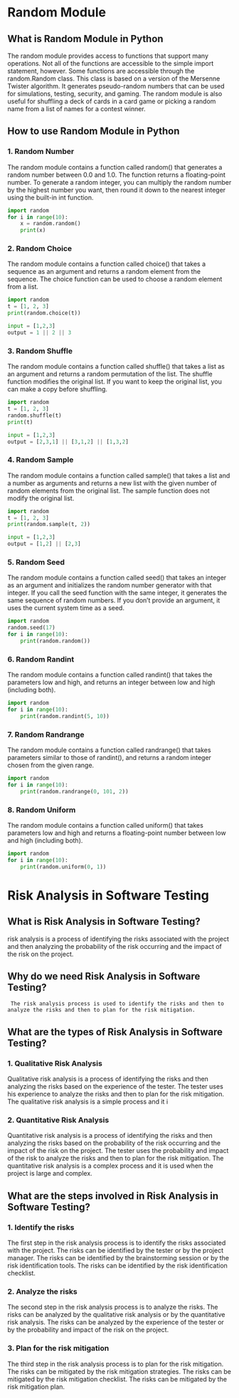 # Random Module 
## What is Random Module in Python
The random module provides access to functions that support many operations. Not all of the functions are accessible to the simple import statement, however. Some functions are accessible through the random.Random class. This class is based on a version of the Mersenne Twister algorithm. It generates pseudo-random numbers that can be used for simulations, testing, security, and gaming. The random module is also useful for shuffling a deck of cards in a card game or picking a random name from a list of names for a contest winner.
## How to use Random Module in Python
### 1. Random Number
The random module contains a function called random() that generates a random number between 0.0 and 1.0. The function returns a floating-point number. To generate a random integer, you can multiply the random number by the highest number you want, then round it down to the nearest integer using the built-in int function.
```python
import random
for i in range(10):
    x = random.random()
    print(x)
```
### 2. Random Choice
The random module contains a function called choice() that takes a sequence as an argument and returns a random element from the sequence. The choice function can be used to choose a random element from a list.
```python   
import random
t = [1, 2, 3]
print(random.choice(t))

input = [1,2,3]
output = 1 || 2 || 3
```
### 3. Random Shuffle
The random module contains a function called shuffle() that takes a list as an argument and returns a random permutation of the list. The shuffle function modifies the original list. If you want to keep the original list, you can make a copy before shuffling.
```python
import random
t = [1, 2, 3]
random.shuffle(t)
print(t)

input = [1,2,3]
output = [2,3,1] || [3,1,2] || [1,3,2]
```
### 4. Random Sample
The random module contains a function called sample() that takes a list and a number as arguments and returns a new list with the given number of random elements from the original list. The sample function does not modify the original list.
```python
import random
t = [1, 2, 3]
print(random.sample(t, 2))

input = [1,2,3]
output = [1,2] || [2,3] 
```
### 5. Random Seed
The random module contains a function called seed() that takes an integer as an argument and initializes the random number generator with that integer. If you call the seed function with the same integer, it generates the same sequence of random numbers. If you don’t provide an argument, it uses the current system time as a seed.
```python
import random
random.seed(17)
for i in range(10):
    print(random.random())

```
### 6. Random Randint
The random module contains a function called randint() that takes the parameters low and high, and returns an integer between low and high (including both).
```python
import random
for i in range(10):
    print(random.randint(5, 10))
```
### 7. Random Randrange
The random module contains a function called randrange() that takes parameters similar to those of randint(), and returns a random integer chosen from the given range.
```python
import random
for i in range(10):
    print(random.randrange(0, 101, 2))
```
### 8. Random Uniform
The random module contains a function called uniform() that takes parameters low and high and returns a floating-point number between low and high (including both).
```python   
import random
for i in range(10):
    print(random.uniform(0, 1))
```

# Risk Analysis in Software Testing
## What is Risk Analysis in Software Testing?
 
 risk analysis is a process of identifying the risks associated with the project and then analyzing the probability of the risk occurring and the impact of the risk on the project.

## Why do we need Risk Analysis in Software Testing?
     
     The risk analysis process is used to identify the risks and then to analyze the risks and then to plan for the risk mitigation. 

## What are the types of Risk Analysis in Software Testing?
### 1. Qualitative Risk Analysis
Qualitative risk analysis is a process of identifying the risks and then analyzing the risks based on the experience of the tester. The tester uses his experience to analyze the risks and then to plan for the risk mitigation. The qualitative risk analysis is a simple process and it i
### 2. Quantitative Risk Analysis
Quantitative risk analysis is a process of identifying the risks and then analyzing the risks based on the probability of the risk occurring and the impact of the risk on the project. The tester uses the probability and impact of the risk to analyze the risks and then to plan for the risk mitigation. The quantitative risk analysis is a complex process and it is used when the project is large and complex.

## What are the steps involved in Risk Analysis in Software Testing?
### 1. Identify the risks
The first step in the risk analysis process is to identify the risks associated with the project. The risks can be identified by the tester or by the project manager. The risks can be identified by the brainstorming session or by the risk identification tools. The risks can be identified by the risk identification checklist.
### 2. Analyze the risks
The second step in the risk analysis process is to analyze the risks. The risks can be analyzed by the qualitative risk analysis or by the quantitative risk analysis. The risks can be analyzed by the experience of the tester or by the probability and impact of the risk on the project.
### 3. Plan for the risk mitigation
The third step in the risk analysis process is to plan for the risk mitigation. The risks can be mitigated by the risk mitigation strategies. The risks can be mitigated by the risk mitigation checklist. The risks can be mitigated by the risk mitigation plan.








